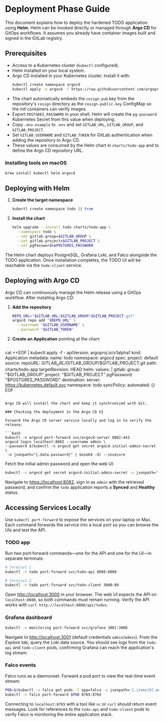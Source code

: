# Deployment Phase Guide

This document explains how to deploy the hardened TODO application using **Helm**.
Helm can be invoked directly or managed through **Argo CD** for GitOps workflows.
It assumes you already have container images built and signed in the GitLab registry.

## Prerequisites

- Access to a Kubernetes cluster (`kubectl` configured).
- Helm installed on your local system.
- Argo CD installed in your Kubernetes cluster. Install it with:
  ```bash
  kubectl create namespace argocd
  kubectl apply -n argocd -f https://raw.githubusercontent.com/argoproj/argo-cd/stable/manifests/install.yaml
  ```
- The chart automatically embeds the `cosign.pub` key from the repository's `cosign` directory as the `cosign-public-key` ConfigMap so the init containers can verify images.
- Export `POSTGRES_PASSWORD` in your shell. Helm will create the `pg-password`
  Kubernetes Secret from this value when deploying.
- Copy `.env.example` to `.env` and set `GITLAB_URL`, `GITLAB_GROUP`, and `GITLAB_PROJECT`.
- Set `GITLAB_USERNAME` and `GITLAB_TOKEN` for GitLab authentication when adding
  the repository to Argo CD.
- These values are consumed by the Helm chart in `charts/todo-app` and to define the Argo CD repository URL.

### Installing tools on macOS

```bash
brew install kubectl helm argocd
```

## Deploying with Helm

1. **Create the target namespace**
   ```bash
   kubectl create namespace todo || true
   ```
2. **Install the chart**
   ```bash
   helm upgrade --install todo charts/todo-app \
     --namespace todo \
     --set gitlab.group=$GITLAB_GROUP \
     --set gitlab.project=$GITLAB_PROJECT \
     --set pgPassword=$POSTGRES_PASSWORD
   ```

The Helm chart deploys PostgreSQL, Grafana Loki, and Falco alongside the TODO application.
Once installation completes, the TODO UI will be reachable via the `todo-client` service.

## Deploying with Argo CD

Argo CD can continuously manage the Helm release using a GitOps workflow. After installing Argo CD:

1. **Add the repository**
   ```bash
   REPO_URL="$GITLAB_URL/$GITLAB_GROUP/$GITLAB_PROJECT.git"
   argocd repo add "$REPO_URL" \
     --username "$GITLAB_USERNAME" \
     --password "$GITLAB_TOKEN"
   ```

2. **Create an Application** pointing at the chart:
   ```bash
  cat <<EOF | kubectl apply -f -
   apiVersion: argoproj.io/v1alpha1
   kind: Application
   metadata:
     name: todo
     namespace: argocd
   spec:
     project: default
     source:
       repoURL: $GITLAB_URL/$GITLAB_GROUP/$GITLAB_PROJECT.git
       path: charts/todo-app
       targetRevision: HEAD
       helm:
         values: |
           gitlab:
             group: "$GITLAB_GROUP"
             project: "$GITLAB_PROJECT"
           pgPassword: "$POSTGRES_PASSWORD"
     destination:
       server: https://kubernetes.default.svc
       namespace: todo
     syncPolicy:
       automated: {}
   EOF
   ```

Argo CD will install the chart and keep it synchronized with Git.

### Checking the deployment in the Argo CD UI

Forward the Argo CD server service locally and log in to verify the release:

```bash
kubectl -n argocd port-forward svc/argocd-server 8082:443
argocd login localhost:8082 --username admin \
  --password $(kubectl -n argocd get secret argocd-initial-admin-secret \
    -o jsonpath="{.data.password}" | base64 -d) --insecure
```

Fetch the initial admin password and open the web UI:

```bash
kubectl -n argocd get secret argocd-initial-admin-secret -o jsonpath="{.data.password}" | base64 -d; echo
```

Navigate to <https://localhost:8082>, sign in as `admin` with the retrieved
password, and confirm the `todo` application reports a **Synced** and
**Healthy** status.

## Accessing Services Locally

Use `kubectl port-forward` to expose the services on your laptop or Mac. Each command
forwards the service into a local port so you can browse the UIs and test the API.

### TODO app

Run two port‑forward commands—one for the API and one for the UI—in separate terminals:

```bash
# Terminal 1
kubectl -n todo port-forward svc/todo-api 8080:8080

# Terminal 2
kubectl -n todo port-forward svc/todo-client 3000:80
```

Open <http://localhost:3000> in your browser. The web UI expects the API on
`localhost:8080`, so both commands must remain running. Verify the API works
with `curl http://localhost:8080/api/todos`.

### Grafana dashboard

```bash
kubectl -n monitoring port-forward svc/grafana 3001:3000
```

Navigate to <http://localhost:3001> (default credentials `admin`/`admin`).
From the *Explore* tab, query the Loki data source. You should see logs from the
`todo-api` and `todo-client` pods, confirming Grafana can reach the
application's log stream.

### Falco events

Falco runs as a daemonset. Forward a pod port to view the real-time event stream:

```bash
POD=$(kubectl -n falco get pods -l app=falco -o jsonpath='{.items[0].metadata.name}')
kubectl -n falco port-forward $POD 8765:8765
```

Connecting to `localhost:8765` with a tool like `nc` or `curl` should return
event messages. Look for references to the `todo-api` and `todo-client` pods to
verify Falco is monitoring the entire application stack.

